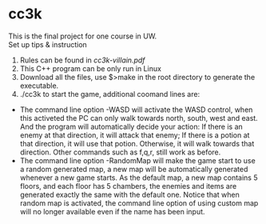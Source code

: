 # cc3k  
This is the final project for one course in UW.  
Set up tips & instruction  
1. Rules can be found in _cc3k-villain.pdf_  
2. This C++ program can be only run in Linux  
3. Download all the files, use $>make in the root directory to generate the executable.  
4. ./cc3k to start the game, additional coomand lines are:  
* The command line option -WASD will activate the WASD control, when this activeted the PC can only walk towards north, south, west and east. And the program will automatically decide your action: 
If there is an enemy at that direction, it will attack that enemy; If there is a potion at that direction,
it will use that potion. Otherwise, it will walk towards that direction. Other commands such as f,q,r,
still work as before.  
* The command line option -RandomMap will make the game start to use a random generated map,
a new map will be automatically generated whenever a new game starts. As the default map,
a new map contains 5 floors, and each floor has 5 chambers, the enemies and items are generated
exactly the same with the default one. Notice that when random map is activated, the command line
option of using custom map will no longer available even if the name has been input.  
